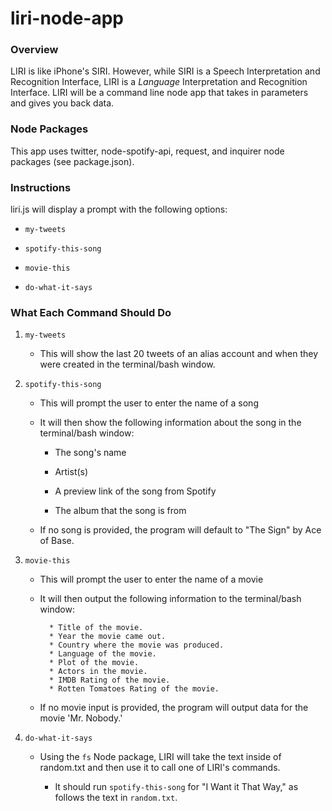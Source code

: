 # liri-node-app


### Overview

LIRI is like iPhone's SIRI. However, while SIRI is a Speech Interpretation and Recognition Interface, LIRI is a _Language_ Interpretation and Recognition Interface. LIRI will be a command line node app that takes in parameters and gives you back data.

### Node Packages
 This app uses twitter, node-spotify-api, request, and inquirer node packages (see package.json).

### Instructions

liri.js will display a prompt with the following options:

   * `my-tweets`

   * `spotify-this-song`

   * `movie-this`

   * `do-what-it-says`

### What Each Command Should Do

1. `my-tweets`

   * This will show the last 20 tweets of an alias account and when they were created in the terminal/bash window.

2. `spotify-this-song`

	 * This will prompt the user to enter the name of a song

   * It will then show the following information about the song in the terminal/bash window:
     
     * The song's name

     * Artist(s)
     
     * A preview link of the song from Spotify
     
     * The album that the song is from

   * If no song is provided, the program will default to "The Sign" by Ace of Base.
   

3. `movie-this`

	 * This will prompt the user to enter the name of a movie

   * It will then output the following information to the terminal/bash window:

     ```
       * Title of the movie.
       * Year the movie came out.
       * Country where the movie was produced.
       * Language of the movie.
       * Plot of the movie.
       * Actors in the movie.
       * IMDB Rating of the movie.
       * Rotten Tomatoes Rating of the movie.
     ```

   * If no movie input is provided, the program will output data for the movie 'Mr. Nobody.'

4. `do-what-it-says`
   
   * Using the `fs` Node package, LIRI will take the text inside of random.txt and then use it to call one of LIRI's commands.
     
     * It should run `spotify-this-song` for "I Want it That Way," as follows the text in `random.txt`.
     


